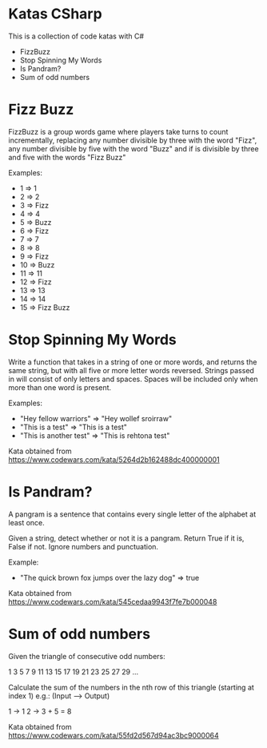 # Katas CSharp

This is a collection of code katas with C#

- FizzBuzz
- Stop Spinning My Words
- Is Pandram?
- Sum of odd numbers

# Fizz Buzz

FizzBuzz is a group words game where players take turns to count incrementally, replacing any number divisible by three with the word "Fizz", any number divisible by five with the word "Buzz" and if is divisible by three and five with the words "Fizz Buzz"

Examples:

- 1 => 1
- 2 => 2
- 3 => Fizz
- 4 => 4
- 5 => Buzz
- 6 => Fizz
- 7 => 7
- 8 => 8
- 9 => Fizz
- 10 => Buzz
- 11 => 11
- 12 => Fizz
- 13 => 13
- 14 => 14
- 15 => Fizz Buzz

# Stop Spinning My Words

Write a function that takes in a string of one or more words, and returns the same string, but with all five or more letter words reversed. Strings passed in will consist of only letters and spaces. Spaces will be included only when more than one word is present.

Examples: 

- "Hey fellow warriors"  => "Hey wollef sroirraw" 
- "This is a test" => "This is a test"
- "This is another test" => "This is rehtona test"

Kata obtained from https://www.codewars.com/kata/5264d2b162488dc400000001

# Is Pandram?
A pangram is a sentence that contains every single letter of the alphabet at least once. 

Given a string, detect whether or not it is a pangram. Return True if it is, False if not. Ignore numbers and punctuation.

Example: 
- "The quick brown fox jumps over the lazy dog" => true

Kata obtained from https://www.codewars.com/kata/545cedaa9943f7fe7b000048

# Sum of odd numbers

Given the triangle of consecutive odd numbers:

1
3	5
7	9	11
13	15	17	19
21	23	25	27	29
...

Calculate the sum of the numbers in the nth row of this triangle (starting at index 1) e.g.: (Input --> Output)

1 ->  1
2 -> 3 + 5 = 8

Kata obtained from https://www.codewars.com/kata/55fd2d567d94ac3bc9000064
